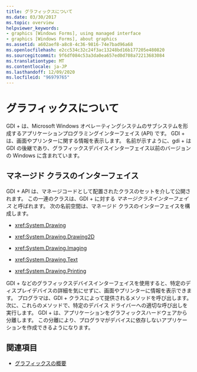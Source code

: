 ```yaml
---
title: グラフィックスについて
ms.date: 03/30/2017
ms.topic: overview
helpviewer_keywords:
- graphics [Windows Forms], using managed interface
- graphics [Windows Forms], about graphics
ms.assetid: a602aef8-a8c8-4c36-9816-74e7bad96a68
ms.openlocfilehash: e2cc534c32c24f3ac13248bd16b177205e480820
ms.sourcegitcommit: 9f6df084c53a3da0ea657ed0d708a72213683084
ms.translationtype: MT
ms.contentlocale: ja-JP
ms.lasthandoff: 12/09/2020
ms.locfileid: "96979765"
---
```

# <a name="overview-of-graphics"></a>グラフィックスについて
GDI + は、Microsoft Windows オペレーティングシステムのサブシステムを形成するアプリケーションプログラミングインターフェイス (API) です。 GDI + は、画面やプリンターに関する情報を表示します。 名前が示すように、gdi + は GDI の後継であり、グラフィックスデバイスインターフェイス以前のバージョンの Windows に含まれています。  
  
## <a name="managed-class-interface"></a>マネージド クラスのインターフェイス  
 GDI + API は、マネージコードとして配置されたクラスのセットを介して公開されます。 この一連のクラスは、GDI + に対する *マネージクラスインターフェイス* と呼ばれます。 次の名前空間は、マネージド クラスのインターフェイスを構成します。  
  
- <xref:System.Drawing>  
  
- <xref:System.Drawing.Drawing2D>  
  
- <xref:System.Drawing.Imaging>  
  
- <xref:System.Drawing.Text>  
  
- <xref:System.Drawing.Printing>  
  
 GDI + などのグラフィックスデバイスインターフェイスを使用すると、特定のディスプレイデバイスの詳細を気にせずに、画面やプリンターに情報を表示できます。 プログラマは、GDI + クラスによって提供されるメソッドを呼び出します。 次に、これらのメソッドで、特定のデバイス ドライバーへの適切な呼び出しを実行します。 GDI + は、アプリケーションをグラフィックスハードウェアから分離します。 この分離により、プログラマがデバイスに依存しないアプリケーションを作成できるようになります。  
  
## <a name="see-also"></a>関連項目

- [グラフィックスの概要](graphics-overview-windows-forms.md)
